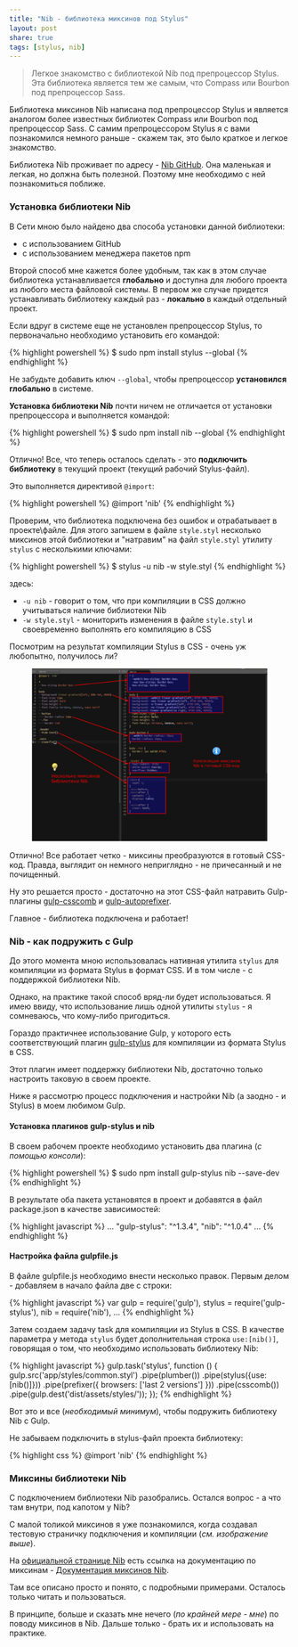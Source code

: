 ```yaml
---
title: "Nib - библиотека миксинов под Stylus"
layout: post
share: true
tags: [stylus, nib]
---
```


> Легкое знакомство с библиотекой Nib под препроцессор Stylus. Эта библиотека является тем же самым, что Compass или Bourbon под препроцессор Sass.

Библиотека миксинов Nib написана под препроцессор Stylus и является аналогом более известных библиотек Compass или Bourbon под препроцессор Sass. С самим препроцессором Stylus я с вами познакомился немного раньше - скажем так, это было краткое и легкое знакомство.

Библиотека Nib проживает по адресу - [Nib GitHub][1]. Она маленькая и легкая, но должна быть полезной. Поэтому мне необходимо с ней познакомиться поближе.

### Установка библиотеки Nib

В Сети мною было найдено два способа установки данной библиотеки:

  * с использованием GitHub
  * с использованием менеджера пакетов npm

Второй способ мне кажется более удобным, так как в этом случае библиотека устанавливается **глобально** и доступна для любого проекта из любого места файловой системы. В первом же случае придется устанавливать библиотеку каждый раз - **локально** в каждый отдельный проект.

Если вдруг в системе еще не установлен препроцессор Stylus, то первоначально необходимо установить его командой:

{% highlight powershell %}
$ sudo npm install stylus --global
{% endhighlight %}

Не забудьте добавить ключ `--global`, чтобы препроцессор **установился глобально** в системе.

**Установка библиотеки Nib** почти ничем не отличается от установки препроцессора и выполняется командой:

{% highlight powershell %}
$ sudo npm install nib --global
{% endhighlight %}

Отлично! Все, что теперь осталось сделать - это **подключить библиотеку** в текущий проект (текущий рабочий Stylus-файл).

Это выполняется директивой `@import`:

{% highlight powershell %}
@import 'nib'
{% endhighlight %}

Проверим, что библиотека подключена без ошибок и отрабатывает в проекте\файле. Для этого запишем в файле `style.styl` несколько миксинов этой библиотеки и "натравим" на файл `style.styl` утилиту `stylus` с несколькими ключами:

{% highlight powershell %}
$ stylus -u nib -w style.styl
{% endhighlight %}

здесь:

  * `-u nib` - говорит о том, что при компиляции в CSS должно учитываться наличие библиотеки Nib
  * `-w style.styl` - мониторить изменения в файле `style.styl` и своевременно выполнять его компиляцию в CSS

Посмотрим на результат компиляции Stylus в CSS - очень уж любопытно, получилось ли?

<figure>
  <img src="../images/uploads/2014/12/nib.png" alt="Библиотека Nib в действии">
</figure>

Отлично! Все работает четко - миксины преобразуются в готовый CSS-код. Правда, выглядит он немного неприглядно - не причесанный и не почищенный.

Ну это решается просто - достаточно на этот CSS-файл натравить Gulp-плагины [gulp-csscomb][3] и [gulp-autoprefixer][4].

Главное - библиотека подключена и работает!

### Nib - как подружить с Gulp

До этого момента мною использовалась нативная утилита `stylus` для компиляции из формата Stylus в формат CSS. И в том числе - с поддержкой библиотеки Nib.

Однако, на практике такой способ вряд-ли будет использоваться. Я имею ввиду, что использование лишь одной утилиты `stylus` - я сомневаюсь, что кому-либо пригодиться.

Гораздо практичнее использование Gulp, у которого есть соответствующий плагин [gulp-stylus][5] для компиляции из формата Stylus в CSS.

Этот плагин имеет поддержку библиотеки Nib, достаточно только настроить таковую в своем проекте.

Ниже я рассмотрю процесс подключения и настройки Nib (а заодно - и Stylus) в моем любимом Gulp.

#### Установка плагинов gulp-stylus и nib

В своем рабочем проекте необходимо установить два плагина (*с помощью консоли*):

{% highlight powershell %}
$ sudo npm install gulp-stylus nib --save-dev
{% endhighlight %}

В результате оба пакета установятся в проект и добавятся в файл package.json в качестве зависимостей:

{% highlight javascript %}
...
"gulp-stylus": "^1.3.4",
"nib": "^1.0.4"
...
{% endhighlight %}

#### Настройка файла gulpfile.js

В файле gulpfile.js необходимо внести несколько правок. Первым делом - добавляем в начало файла две с строки:

{% highlight javascript %}
var gulp = require('gulp'),
  stylus = require('gulp-stylus'),
  nib = require('nib'),
...
{% endhighlight %}

Затем создаем задачу task для компиляции из Stylus в CSS. В качестве параметра у метода `stylus` будет дополнительная строка `use:[nib()]`, говорящая о том, что необходимо использовать библиотеку Nib:

{% highlight javascript %}
gulp.task('stylus', function () {
  gulp.src('app/styles/common.styl')
    .pipe(plumber())
    .pipe(stylus({use:[nib()]}))
    .pipe(prefixer({
      browsers: ['last 2 versions']
    }))
    .pipe(csscomb())
    .pipe(gulp.dest('dist/assets/styles/'));
});
{% endhighlight %}

Вот это и все (*необходимый минимум*), чтобы подружить библиотеку Nib c Gulp.

Не забываем подключить в stylus-файл проекта библиотеку:

{% highlight css %}
@import 'nib'
{% endhighlight %}

### Миксины библиотеки Nib

С подключением библиотеки Nib разобрались. Остался вопрос - а что там внутри, под капотом у Nib?

С малой толикой миксинов я уже познакомился, когда создавал тестовую страничку подключения и компиляции (*см. изображение выше*).

На [официальной странице Nib][6] есть ссылка на документацию по миксинам - [Документация миксинов Nib][7].

Там все описано просто и понято, с подробными примерами. Осталось только читать и пользоваться.

В принципе, больше и сказать мне нечего (*по крайней мере - мне*) по поводу миксинов в Nib. Дальше только - брать их и использовать на практике.

 [1]: https://github.com/tj/nib "Nib"
 [2]: http://localhost:7788/third/wp-content/uploads/2014/12/nib.png
 [3]: https://www.npmjs.com/package/gulp-csscomb "gulp-csscomb"
 [4]: https://www.npmjs.com/package/gulp-autoprefixer "gulp-autoprefixer"
 [5]: https://www.npmjs.com/package/gulp-stylus "Stylus plugin for gulp"
 [6]: https://github.com/tj/nib "Nib GitHub"
 [7]: http://tj.github.io/nib/ "Документация миксинов Nib"
